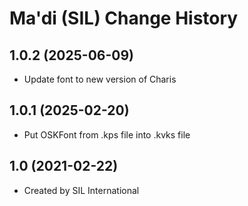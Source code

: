 Ma'di (SIL) Change History
====================

1.0.2 (2025-06-09)
------------------
* Update font to new version of Charis

1.0.1 (2025-02-20)
------------------
* Put OSKFont from .kps file into .kvks file

1.0 (2021-02-22)
----------------
* Created by SIL International 
